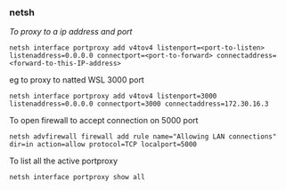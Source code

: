 
### netsh
_To proxy to a ip address and port_  

```
netsh interface portproxy add v4tov4 listenport=<port-to-listen> listenaddress=0.0.0.0 connectport=<port-to-forward> connectaddress=<forward-to-this-IP-address>
```

eg to proxy to natted WSL 3000 port  

```
netsh interface portproxy add v4tov4 listenport=3000 listenaddress=0.0.0.0 connectport=3000 connectaddress=172.30.16.3
```

To open firewall to accept connection on 5000 port  

```
netsh advfirewall firewall add rule name="Allowing LAN connections" dir=in action=allow protocol=TCP localport=5000
```

To list all the active portproxy

```
netsh interface portproxy show all
```
